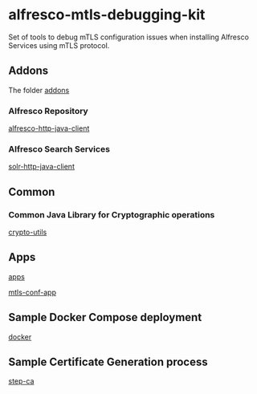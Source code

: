 # alfresco-mtls-debugging-kit

Set of tools to debug mTLS configuration issues when installing Alfresco Services using mTLS protocol.

## Addons

The folder [addons](addons)

### Alfresco Repository

[alfresco-http-java-client](addons/alfresco-http-java-client)

### Alfresco Search Services

[solr-http-java-client](addons/solr-http-java-client)


## Common

### Common Java Library for Cryptographic operations

[crypto-utils](addons/crypto-utils)


## Apps

[apps](apps)

[mtls-conf-app](apps/mtls-conf-app)


## Sample Docker Compose deployment

[docker](docker)


## Sample Certificate Generation process

[step-ca](step-ca)